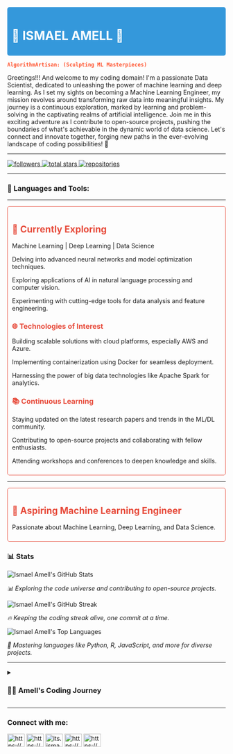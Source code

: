 <div style="background-color: #3498db; padding: 10px; border-radius: 5px;">
  <h1 style="color: #ffffff;"> 🧠 ISMAEL AMELL 🤖</h1>
</div>

**<span style="color: #ff5733;">`AlgorithmArtisan: (Sculpting ML Masterpieces)`</span>**

Greetings!!! And welcome to my coding domain! I'm a passionate Data Scientist, dedicated to unleashing the power of machine learning and deep learning. As I set my sights on becoming a Machine Learning Engineer, my mission revolves around transforming raw data into meaningful insights. My journey is a continuous exploration, marked by learning and problem-solving in the captivating realms of artificial intelligence.
Join me in this exciting adventure as I contribute to open-source projects, pushing the boundaries of what's achievable in the dynamic world of data science. Let's connect and innovate together, forging new paths in the ever-evolving landscape of coding possibilities! 🌟

---

<p align="left">
  <a href="https://github.com/Amell88?tab=followers">
    <img alt="followers" title="Follow me on Github" src="https://custom-icon-badges.demolab.com/github/followers/Amell88?color=236ad3&labelColor=1155ba&style=for-the-badge&logo=person-add&label=Follow&logoColor=white"/>
  </a>
  <a href="https://github.com/Amell88?tab=repositories&sort=stargazers">
    <img alt="total stars" title="Total stars on GitHub" src="https://custom-icon-badges.demolab.com/github/stars/Amell88?color=55960c&style=for-the-badge&labelColor=488207&logo=star"/>
  </a>
  <a href="https://github.com/Amell88?tab=repositories">
    <img alt="repositories" title="My Repositories" src="https://img.shields.io/badge/Repositories-View%20My%20Repos-brightgreen?style=for-the-badge&logoColor=white"/>
  </a>
</p>

---

<h3 align="left"> 🧰 Languages and Tools:</h3>
<p align="left">
  <!-- Add your language and tool icons here with appropriate links -->
</p>

---

<div style="border: 1px solid #e74c3c; padding: 10px; border-radius: 5px; margin-top: 10px;">
  <h2 style="color: #e74c3c;">🔭 Currently Exploring</h2>
  <p>Machine Learning | Deep Learning | Data Science</p>
  
  <p>Delving into advanced neural networks and model optimization techniques.</p>
  <p>Exploring applications of AI in natural language processing and computer vision.</p>
  <p>Experimenting with cutting-edge tools for data analysis and feature engineering.</p>

  <h3 style="color: #e74c3c;">🌐 Technologies of Interest</h3>
  <p>Building scalable solutions with cloud platforms, especially AWS and Azure.</p>
  <p>Implementing containerization using Docker for seamless deployment.</p>
  <p>Harnessing the power of big data technologies like Apache Spark for analytics.</p>

  <h3 style="color: #e74c3c;">📚 Continuous Learning</h3>
  <p>Staying updated on the latest research papers and trends in the ML/DL community.</p>
  <p>Contributing to open-source projects and collaborating with fellow enthusiasts.</p>
  <p>Attending workshops and conferences to deepen knowledge and skills.</p>
</div>

---

<!-- Section with border and padding -->
<div style="border: 1px solid #e74c3c; padding: 10px; border-radius: 5px; margin-top: 10px;">
  <h2 style="color: #e74c3c;">🚀 Aspiring Machine Learning Engineer</h2>
  <p>Passionate about Machine Learning, Deep Learning, and Data Science.</p>
</div>

### 📊 Stats
<!-- GitHub Stats -->
![Ismael Amell's GitHub Stats](https://github-readme-stats.vercel.app/api?username=amell88&theme=vue&show_icons=true&hide_border=false&count_private=true)

*📊 Exploring the code universe and contributing to open-source projects.*

<!-- GitHub Streak -->
![Ismael Amell's GitHub Streak](https://github-readme-streak-stats.herokuapp.com/?user=amell88&theme=vue&hide_border=false)

*🔥 Keeping the coding streak alive, one commit at a time.*

<!-- Top Languages -->
![Ismael Amell's Top Languages](https://github-readme-stats.vercel.app/api/top-langs/?username=amell88&theme=vue&show_icons=true&hide_border=false&layout=compact)

*🚀 Mastering languages like Python, R, JavaScript, and more for diverse projects.*

---

<details>
 <summary><h3>👨‍💻 Amell's Coding Journey</h3></summary>

Initiating my professional coding journey, my passion for technology was ignited by the aspiration to unravel complex financial challenges. Originating from a robust background in finance, particularly within the investment sector, I discovered the potent intersection of technology and finance. This realization fueled my inquisitiveness, propelling me to enroll in Moringa School's Data Science Program Bootcamp, spanning from early April 2023 to February 2024.

Throughout my tenure at Moringa School, I immersed myself in a multitude of projects—approximately 30 in total. Notably, I consistently demonstrated excellence, securing the top position in my class on numerous occasions. As the curriculum evolved into the realm of deep learning, I found myself entranced by the nuances of deep learning frameworks. This newfound passion impelled me to explore diverse deep learning projects, encompassing Natural Language Processing (NLP), Time Series analysis utilizing Long Short-Term Memory (LSTM), and Convolutional Neural Networks (CNN).

At present, my endeavors are focused on spearheading projects involving deep CNN, chatbots, and the development of bespoke deep learning models tailored to provide innovative solutions within the financial sector. The convergence of finance and deep learning stands as a central theme in my journey, where my objective is to contribute inventive solutions to challenges within my field.

As I navigate the intricate landscape of this evolving industry, there remains an unwavering commitment to continuous improvement. My trajectory as a Machine Learning Engineer, specializing in investment data and machine learning, unfolds as an exhilarating path brimming with boundless possibilities.
</details>

---

<h3 align="left">Connect with me:</h3>
<p align="left">
<a href="https://linkedin.com/in/https://www.linkedin.com/in/ismael-yegon-15a40017a" target="blank"><img align="center" src="https://raw.githubusercontent.com/rahuldkjain/github-profile-readme-generator/master/src/images/icons/Social/linked-in-alt.svg" alt="https://www.linkedin.com/in/ismael-yegon-15a40017a" height="30" width="40" /></a>
  <a href="https://kaggle.com/https://www.kaggle.com/ismaelamell" target="blank"><img align="center" src="https://raw.githubusercontent.com/rahuldkjain/github-profile-readme-generator/master/src/images/icons/Social/kaggle.svg" alt="https://www.kaggle.com/ismaelamell" height="30" width="40" /></a>
<a href="https://instagram.com/its.ismaelamell" target="blank"><img align="center" src="https://raw.githubusercontent.com/rahuldkjain/github-profile-readme-generator/master/src/images/icons/Social/instagram.svg" alt="its.ismaelamell" height="30" width="40" /></a>
<a href="https://medium.com/https://medium.com/@ismaelkirui" target="blank"><img align="center" src="https://raw.githubusercontent.com/rahuldkjain/github-profile-readme-generator/master/src/images/icons/Social/medium.svg" alt="https://medium.com/@ismaelkirui" height="30" width="40" /></a>
<a href="https://discord.gg/https://discord.com/channels/@me" target="blank"><img align="center" src="https://raw.githubusercontent.com/rahuldkjain/github-profile-readme-generator/master/src/images/icons/Social/discord.svg" alt="https://discord.com/channels/@me" height="30" width="40" /></a>

</p> 
